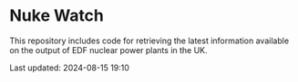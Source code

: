 # Nuke Watch

This repository includes code for retrieving the latest information available on the output of EDF nuclear power plants in the UK.

Last updated: 2024-08-15 19:10